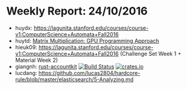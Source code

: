 # Weekly Report: 24/10/2016


- huydx: https://lagunita.stanford.edu/courses/course-v1:ComputerScience+Automata+Fall2016
- huytd: [Matrix Multiplication: GPU Programming Approach](https://huytd.github.io/posts/nhan-ma-tran-2.html)
- hieuk09: https://lagunita.stanford.edu/courses/course-v1:ComputerScience+Automata+Fall2016 (Challenge Set Week 1 + Material Week 2)
- giangnh: [rust-accountkit](https://github.com/hngiang/rust-accountkit) [![Build Status](https://travis-ci.org/hngiang/rust-accountkit.svg?branch=master)](https://travis-ci.org/hngiang/rust-accountkit) [![crates.io](https://img.shields.io/crates/v/rust_accountkit.svg)](https://crates.io/crates/rust_accountkit)
- lucdang: https://github.com/lucas2804/hardcore-rule/blob/master/elasticsearch/5-Analyzing.md
